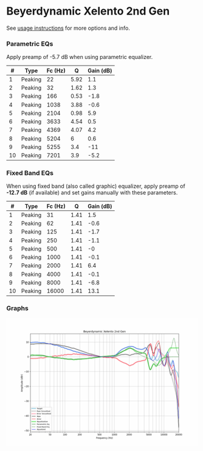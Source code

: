 # Beyerdynamic Xelento 2nd Gen
See [usage instructions](https://github.com/jaakkopasanen/AutoEq#usage) for more options and info.

### Parametric EQs
Apply preamp of -5.7 dB when using parametric equalizer.

|   # | Type    |   Fc (Hz) |    Q |   Gain (dB) |
|-----|---------|-----------|------|-------------|
|   1 | Peaking |        22 | 5.92 |         1.1 |
|   2 | Peaking |        32 | 1.62 |         1.3 |
|   3 | Peaking |       166 | 0.53 |        -1.8 |
|   4 | Peaking |      1038 | 3.88 |        -0.6 |
|   5 | Peaking |      2104 | 0.98 |         5.9 |
|   6 | Peaking |      3633 | 4.54 |         0.5 |
|   7 | Peaking |      4369 | 4.07 |         4.2 |
|   8 | Peaking |      5204 | 6    |         0.6 |
|   9 | Peaking |      5255 | 3.4  |       -11   |
|  10 | Peaking |      7201 | 3.9  |        -5.2 |

### Fixed Band EQs
When using fixed band (also called graphic) equalizer, apply preamp of **-12.7 dB** (if available) and set gains manually with these parameters.

|   # | Type    |   Fc (Hz) |    Q |   Gain (dB) |
|-----|---------|-----------|------|-------------|
|   1 | Peaking |        31 | 1.41 |         1.5 |
|   2 | Peaking |        62 | 1.41 |        -0.6 |
|   3 | Peaking |       125 | 1.41 |        -1.7 |
|   4 | Peaking |       250 | 1.41 |        -1.1 |
|   5 | Peaking |       500 | 1.41 |        -0   |
|   6 | Peaking |      1000 | 1.41 |        -0.1 |
|   7 | Peaking |      2000 | 1.41 |         6.4 |
|   8 | Peaking |      4000 | 1.41 |        -0.1 |
|   9 | Peaking |      8000 | 1.41 |        -6.8 |
|  10 | Peaking |     16000 | 1.41 |        13.1 |

### Graphs
![](./Beyerdynamic%20Xelento%202nd%20Gen.png)
